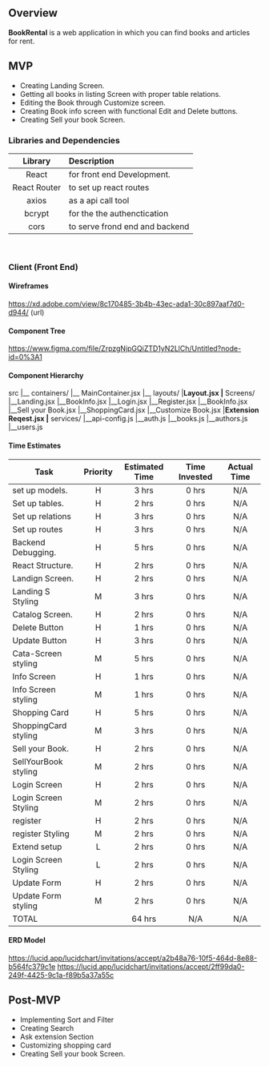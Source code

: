 

## Overview
**BookRental** is a web application in which you can find books and articles for rent.

## MVP
- Creating Landing Screen.
- Getting all books in listing Screen with proper table relations.
- Editing the Book through Customize screen.
- Creating Book info screen with functional Edit and Delete buttons.
- Creating Sell your book Screen.

### Libraries and Dependencies
|     Library      | Description                                |
| :--------------: | :----------------------------------------- |
|      React       | for front end Development.                 |
|   React Router   | to set up react routes |
|     axios        | as a api call tool|
|     bcrypt       | for the the authenctication |
|     cors         | to serve frond end and backend|

<br>

### Client (Front End)

#### Wireframes
https://xd.adobe.com/view/8c170485-3b4b-43ec-ada1-30c897aaf7d0-d944/ (url)

#### Component Tree
https://www.figma.com/file/ZrpzgNjpGQiZTD1yN2LlCh/Untitled?node-id=0%3A1

#### Component Hierarchy
src
|__ containers/
      |__ MainContainer.jsx
|__ layouts/
      |__Layout.jsx
|__ Screens/
      |__Landing.jsx
      |__BookInfo.jsx
      |__Login.jsx
      |__Register.jsx
      |__BookInfo.jsx
      |__Sell your Book.jsx
      |__ShoppingCard.jsx
      |__Customize Book.jsx
      |__Extension Reqest.jsx
|__ services/
      |__api-config.js
      |__auth.js
      |__books.js
      |__authors.js
      |__users.js

#### Time Estimates
| Task                | Priority | Estimated Time | Time Invested | Actual Time |
| ------------------- | :------: | :------------: | :-----------: | :---------: |
| set up models.      |    H     |     3 hrs      |     0 hrs     |    N/A      |
| Set up tables.      |    H     |     2 hrs      |     0 hrs     |    N/A      |
| Set up relations    |    H     |     3 hrs      |     0 hrs     |    N/A      |
| Set up routes       |    H     |     3 hrs      |     0 hrs     |    N/A      |
| Backend Debugging.  |    H     |     5 hrs      |     0 hrs     |    N/A      |
| React Structure.    |    H     |     2 hrs      |     0 hrs     |    N/A      |
| Landign Screen.     |    H     |     2 hrs      |     0 hrs     |    N/A      |
| Landing S   Styling |    M     |     3 hrs      |     0 hrs     |    N/A      |
| Catalog Screen.     |    H     |     2 hrs      |     0 hrs     |    N/A      |
| Delete Button       |    H     |     1 hrs      |     0 hrs     |    N/A      |
| Update Button       |    H     |     3 hrs      |     0 hrs     |    N/A      |
| Cata-Screen styling |    M     |     5 hrs      |     0 hrs     |    N/A      |
| Info Screen         |    H     |     1 hrs      |     0 hrs     |    N/A      |
| Info Screen styling |    M     |     1 hrs      |     0 hrs     |    N/A      |
| Shopping Card       |    H     |     5 hrs      |     0 hrs     |    N/A      |
| ShoppingCard styling|    M     |     3 hrs      |     0 hrs     |    N/A      |
| Sell your Book.     |    H     |     2 hrs      |     0 hrs     |    N/A      |
| SellYourBook styling|    M     |     2 hrs      |     0 hrs     |    N/A      |
| Login Screen        |    H     |     2 hrs      |     0 hrs     |    N/A      |
| Login Screen Styling|    M     |     2 hrs      |     0 hrs     |    N/A      |
| register            |    H     |     2 hrs      |     0 hrs     |    N/A      |
| register  Styling   |    M     |     2 hrs      |     0 hrs     |    N/A      |
| Extend setup        |    L     |     2 hrs      |     0 hrs     |    N/A      |
| Login Screen Styling|    L     |     2 hrs      |     0 hrs     |    N/A      |
| Update Form         |    H     |     2 hrs      |     0 hrs     |    N/A      |
| Update Form  styling|    M     |     2 hrs      |     0 hrs     |    N/A      |
| TOTAL               |          |     64 hrs     |     N/A       |    N/A      |

#### ERD Model
https://lucid.app/lucidchart/invitations/accept/a2b48a76-10f5-464d-8e88-b564fc379c1e
https://lucid.app/lucidchart/invitations/accept/2ff99da0-249f-4425-9c1a-f89b5a37a55c

## Post-MVP
- Implementing Sort and Filter
- Creating Search
- Ask extension Section
- Customizing shopping card 
- Creating Sell your book Screen.


